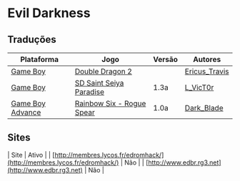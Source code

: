 # Evil Darkness

## Traduções

| Plataforma | Jogo | Versão | Autores |
| ----------- | ----------- | ----------- | ----------- |
| [Game Boy](../../traducoes/game-boy/) | [Double Dragon 2](../../traducoes/game-boy/double-dragon-2_ericus_travis/) |  | [Ericus\_Travis](../../autores/ericus_travis/) |
| [Game Boy](../../traducoes/game-boy/) | [SD Saint Seiya Paradise](../../traducoes/game-boy/sd-saint-seiya-paradise_l_vict0r/) | 1.3a | [L\_VicT0r](../../autores/l_vict0r/) |
| [Game Boy Advance](../../traducoes/game-boy-advance/) | [Rainbow Six - Rogue Spear](../../traducoes/game-boy-advance/rainbow-six-rogue-spear_dark_blade/) | 1.0a | [Dark\_Blade](../../autores/dark_blade/) |

## Sites

| Site | Ativo |
| [http://membres.lycos.fr/edromhack/](http://membres.lycos.fr/edromhack/) | Não |
| [http://www.edbr.rg3.net](http://www.edbr.rg3.net) | Não |